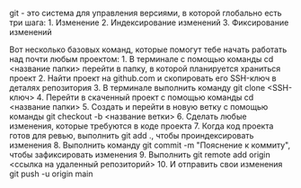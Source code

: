 git - это система для управления версиями, в которой глобально есть три шага: 
    1. Изменение
    2. Индексирование изменений
    3. Фиксирование изменений
    
Вот несколько базовых команд, которые помогут тебе начать работать над почти любым проектом:
    1. В терминале с помощью команды cd <название папки> перейти в папку, в которой планируется храниться проект
    2. Найти проект на github.com и скопировать его SSH-ключ в деталях репозитория
    3. В терминале выполнить команду git clone <SSH-ключ>
    4. Перейти в скаченный проект с помощью команды cd <название папки>
    5. Создать и перейти в новую ветку с помощью команды git checkout -b <название ветки>
    6. Сделать любые изменения, которые требуются в коде проекта
    7. Когда код проекта готов для ревью, выполнить git add ., чтобы проиндексировать изменения
    8. Выполнить команду git commit -m "Пояснение к коммиту", чтобы зафиксировать изменения
    9. Выполнить git remote add origin <ссылка на удаленный репозиторий>
    10. И отправить свои изменения git push -u origin main